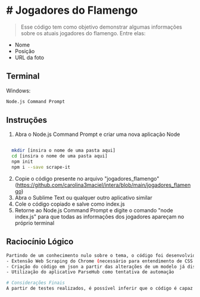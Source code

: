 # # Jogadores do Flamengo
> Esse código tem como objetivo demonstrar algumas informações sobre os atuais jogadores do flamengo. Entre elas:
  - Nome
  - Posição
  - URL da foto


  ## Terminal

Windows:

```sh
Node.js Command Prompt
```



## Instruções

1. Abra o Node.js Command Prompt e criar uma nova aplicação Node 
```sh

  mkdir [insira o nome de uma pasta aqui]
  cd [insira o nome de uma pasta aqui]
  npm init
  npm i --save scrape-it
  ```
  
2. Copie o código presente no arquivo "jogadores_flamengo" (https://github.com/carolina3maciel/intera/blob/main/jogadores_flamengo)
3. Abra o Sublime Text ou qualquer outro aplicativo similar
4. Cole o código copiado e salve como index.js
4. Retorne ao Node.js Command Prompt e digite o comando "node index.js" para que todas as informações dos jogadores apareçam no próprio terminal

## Raciocínio Lógico

```sh
Partindo de um conhecimento nulo sobre o tema, o código foi desenvolvido através de três cenários:
- Extensão Web Scraping do Chrome (necessário para entendimento de CSS das informações requeridas
- Criação do código em json a partir das alterações de um modelo já disponibilizado no github (https://github.com/IonicaBizau/scrape-it)
- Utilização do aplicativo ParseHub como tentativa de automação

```

```sh
# Considerações Finais
A partir de testes realizados, é possível inferir que o código é capaz de entregar os dados solicitados. Como forma de aprimoramento do projeto, poderia ser utilizada uma função para replicação automática, utilizando como base a página que contém o link de todos os jogadores 

```
